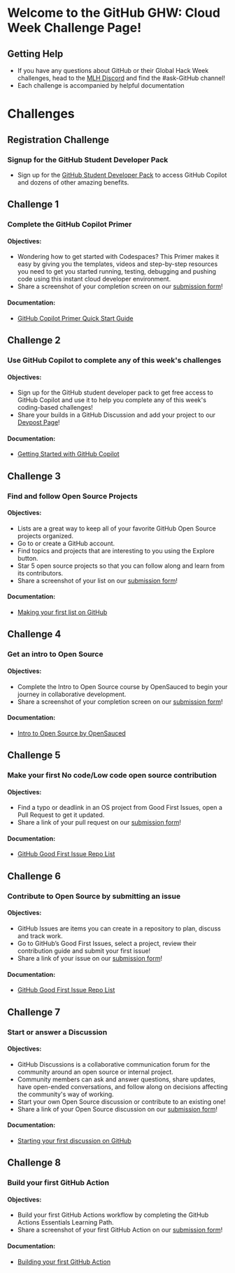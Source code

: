 # Welcome to the GitHub GHW: Cloud Week Challenge Page!

## Getting Help 

* If you have any questions about GitHub or their Global Hack Week challenges, head to the [MLH Discord](https://discord.mlh.io/) and find the #ask-GitHub channel!
* Each challenge is accompanied by helpful documentation

# Challenges

## Registration Challenge
### Signup for the GitHub Student Developer Pack
* Sign up for the [GitHub Student Developer Pack](https://mlh.link/ghwos24-github) to access GitHub Copilot and dozens of other amazing benefits. 


## Challenge 1
### Complete the GitHub Copilot Primer 

#### Objectives: 
* Wondering how to get started with Codespaces? This Primer makes it easy by giving you the templates, videos and step-by-step resources you need to get you started running, testing, debugging and pushing code using this instant cloud developer environment.
* Share a screenshot of your completion screen on our [submission form](https://mlh.link/ghwform)! 

#### Documentation: 
* [GitHub Copilot Primer Quick Start Guide](https://mlh.link/ghwos24-github-copilot)

## Challenge 2 
### Use GitHub Copilot to complete any of this week's challenges

#### Objectives: 
* Sign up for the GitHub student developer pack to get free access to GitHub Copilot and use it to help you complete any of this week's coding-based challenges! 
* Share your builds in a GitHub Discussion and add your project to our [Devpost Page](https://mlh.link/ghwdevpost)! 

#### Documentation: 
* [Getting Started with GitHub Copilot](https://mlh.link/ghwos24-github-copilot-getstarted)

## Challenge 3 
### Find and follow Open Source Projects
#### Objectives: 
* Lists are a great way to keep all of your favorite GitHub Open Source projects organized.
* Go to or create a GitHub account.
* Find topics and projects that are interesting to you using the Explore button.
* Star 5 open source projects so that you can follow along and learn from its contributors.
* Share a screenshot of your list on our [submission form](https://mlh.link/ghwform)! 

#### Documentation:
* [Making your first list on GitHub](https://mlh.link/ghwos24-github-lists)

## Challenge 4 
### Get an intro to Open Source
#### Objectives: 
* Complete the Intro to Open Source course by OpenSauced to begin your journey in collaborative development.
* Share a screenshot of your completion screen on our [submission form](https://mlh.link/ghwform)! 

#### Documentation:
* [Intro to Open Source by OpenSauced](https://mlh.link/ghwos24-github-opensauced)

## Challenge 5
### Make your first No code/Low code open source contribution
#### Objectives: 
* Find a typo or deadlink in an OS project from Good First Issues, open a Pull Request to get it updated.
* Share a link of your pull request on our [submission form](https://mlh.link/ghwform)! 

#### Documentation: 
* [GitHub Good First Issue Repo List](https://mlh.link/ghwos24-github-forgoodfirstissue)

## Challenge 6
### Contribute to Open Source by submitting an issue
#### Objectives: 
* GitHub Issues are items you can create in a repository to plan, discuss and track work.
* Go to GitHub’s Good First Issues, select a project, review their contribution guide and submit your first issue!
* Share a link of your issue on our [submission form](https://mlh.link/ghwform)! 

#### Documentation: 
* [GitHub Good First Issue Repo List](https://mlh.link/ghwos24-github-forgoodfirstissue)

## Challenge 7
### Start or answer a Discussion 
#### Objectives: 
* GitHub Discussions is a collaborative communication forum for the community around an open source or internal project.
* Community members can ask and answer questions, share updates, have open-ended conversations, and follow along on decisions affecting the community's way of working.
* Start your own Open Source discussion or contribute to an existing one! 
* Share a link of your Open Source discussion on our [submission form](https://mlh.link/ghwform)! 

#### Documentation: 
* [Starting your first discussion on GitHub](https://mlh.link/ghwos24-github-discussions)

## Challenge 8
### Build your first GitHub Action
#### Objectives: 
* Build your first GitHub Actions workflow by completing the GitHub Actions Essentials Learning Path.
* Share a screenshot of your first GitHub Action on our [submission form](https://mlh.link/ghwform)! 

#### Documentation: 
* [Building your first GitHub Action](https://mlh.link/ghwos24-github-automatedapplications)
